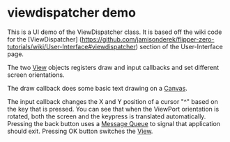 # viewdispatcher demo
This is a UI demo of the ViewDispatcher class.  It is based off the wiki code for the [ViewDispatcher] (https://github.com/jamisonderek/flipper-zero-tutorials/wiki/User-Interface#viewdispatcher) section of the User-Interface page.

The two [View](https://github.com/jamisonderek/flipper-zero-tutorials/wiki/User-Interface#view) objects registers draw and input callbacks and set different screen orientations.

The draw callback does some basic text drawing on a [Canvas](https://github.com/jamisonderek/flipper-zero-tutorials/wiki/User-Interface#canvas).

The input callback changes the X and Y position of a cursor "^" based on the key that is pressed.  You can see that when the ViewPort orientation is rotated, both the screen and the keypress is translated automatically.  Pressing the back button uses a [Message Queue](https://github.com/jamisonderek/flipper-zero-tutorials/wiki/Message-Queue) to signal that application should exit.  Pressing OK button switches the [View](https://github.com/jamisonderek/flipper-zero-tutorials/wiki/User-Interface#view).
